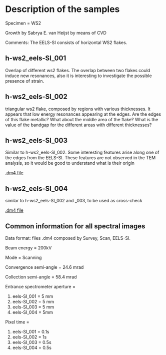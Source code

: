 # Description of the samples

Specimen = WS2

Growth by Sabrya E. van Heijst by means of CVD

Comments: 
The EELS-SI consists of horizontal WS2 flakes. 

## h-ws2_eels-SI_001

Overlap of different ws2 flakes. The overlap between two flakes could induce new resonances, also it is interesting to investigate the possible presence of strain.

## h-ws2_eels-SI_002

triangular ws2 flake, composed by regions with various thicknesses. It appears that low energy resonances appearing at the edges.  Are the edges of this flake metallic? What about the middle area of the flake? What is the value of the bandgap for the different areas with different thicknesses?

## h-ws2_eels-SI_003

Similar to h-ws2_eels-SI_002. Some interesting features arise along one of the edges from the EELS-SI. These features are not observed in the TEM analysis, so it would be good to understand what is their origin

[.dm4 file](https://www.dropbox.com/s/ggpxkma48b9qqxn/h-ws2_eels-si_003.dm4?dl=0)


## h-ws2_eels-SI_004

similar to h-ws2_eels-SI_002 and _003, to be used as cross-check

[.dm4 file](https://www.dropbox.com/s/ynqoarj41lz0mne/h-ws2_eels-si_004.dm4?dl=0)

## Common information for all spectral images

Data format: files .dm4 composed by Survey, Scan, EELS-SI.

Beam energy = 200kV

Mode = Scanning

Convergence semi-angle = 24.6 mrad

Collection semi-angle = 58.4 mrad

Entrance spectrometer aperture = 
1.	eels-SI_001 = 5 mm
2.	eels-SI_002 = 5 mm
3.	eels-SI_003 = 5 mm
4.	eels-SI_004 = 5mm

Pixel time = 
1.	eels-SI_001 = 0.1s
2.	eels-SI_002 = 1s
3.	eels-SI_003 = 0.5s
4.	eels-SI_004 = 0.5s

